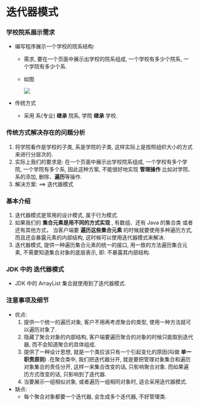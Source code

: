 # 迭代器模式

### 学校院系展示需求

- 编写程序展示一个学校的院系结构: 

  - 需求, 要在一个页面中展示出学校的院系组成, 一个学校有多少个院系, 一个学院有多少个系.

  - 如图

    ![](E:\笔记\其他\Java设计模式\院系展示需求.png)

- 传统方式

  - 采用 系(专业) **继承** 院系, 学院 **继承** 学校.



### 传统方式解决存在的问题分析

1. 将学院看作是学校的子类, 系是学院的子类, 这样实际上是按照组织大小的方式来进行分层次的.
2. 实际上我们的要求是: 在一个页面中展示出学校院系组成, 一个学校有多个学院, 一个学院有多个系, 因此这种方案, 不能很好地实现 **管理操作** 比如对学院、系的添加, 删除、**遍历**等操作.
3. 解决方案: ==> 迭代器模式





### 基本介绍

1. 迭代器模式是常用的设计模式, 属于行为模式.
2. 如果我们的 **集合元素是用不同的方式实现** , 有数组、还有 Java 的集合类 或者还有其他方式， 当客户端要 **遍历这些集合元素** 的时候就要使用多种遍历方式, 而且还会暴露元素的内部结构, 这时候可以使用迭代器模式来解决.
3. 迭代器模式, 提供一种遍历集合元素的统一的接口, 用一致的方法遍历集合元素, 不需要知道集合对象的底层表示, 即: 不暴露其内部结构.




### JDK 中的 迭代器模式

* JDK 中的 ArrayList 集合就使用到了迭代器模式.




### 注意事项及细节

* 优点:
  1. 提供一个统一的遍历对象, 客户不用再考虑聚合的类型, 使用一种方法就可以遍历对象了.
  2. 隐藏了聚合对象的内部结构, 客户端要遍历聚合的对象的时候只能取到迭代器, 而不会知道聚合的具体组成.
  3. 提供了一种设计思想, 就是一个类应该只有一个引起变化的原因(叫做 **单一职责原则**) .在聚合类中, 我们把迭代器分开, 就是要把管理对象集合和遍历对象集合的责任分开, 这样一来集合改变的话, 只影响聚合对象. 而如果遍历方式改变的话, 只影响到了迭代器.
  4. 当要展示一组相似对象, 或者遍历一组相同对象时, 适合采用迭代器模式.
* 缺点:
  * 每个聚合对象都要一个迭代器, 会生成多个迭代器, 不好管理类.



